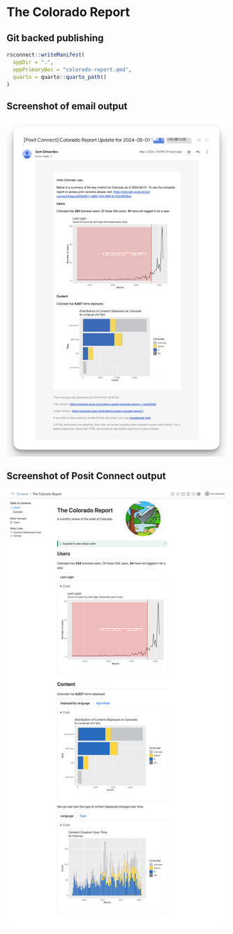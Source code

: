 # The Colorado Report

## Git backed publishing

```r
rsconnect::writeManifest(
  appDir = ".",
  appPrimaryDoc = "colorado-report.qmd",
  quarto = quarto::quarto_path()
)
```

## Screenshot of email output

![Screenshot of email output](./imgs/colorado-report-email-screenshot.png)

## Screenshot of Posit Connect output

![Screenshot of Posit Connect output](./imgs/colorado-report-connect-screenshot.png)